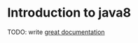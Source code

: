 # Introduction to java8

TODO: write [great documentation](http://jacobian.org/writing/what-to-write/)
